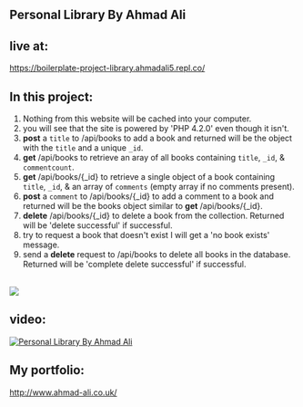 ## Personal Library By Ahmad Ali 

## live at:
https://boilerplate-project-library.ahmadali5.repl.co/

## In this project:
 <ol>
        <li>Nothing from this website will be cached into your computer.</li>
        <li>you will see that the site is powered by 'PHP 4.2.0' even though it isn't.</li>
        <li><b>post</b> a <code>title</code> to /api/books to add a book and returned will be the object with the <code>title</code> and a unique <code>_id</code>.</li>
        <li><b>get</b> /api/books to retrieve an aray of all books containing <code>title</code>, <code>_id</code>, & <code>commentcount</code>.</li>
        <li><b>get</b> /api/books/{_id} to retrieve a single object of a book containing <code>title</code>, <code>_id</code>, & an array of <code>comments</code> (empty array if no comments present).</li>
        <li><b>post</b> a <code>comment</code> to /api/books/{_id} to add a comment to a book and returned will be the books object similar to <b>get</b> /api/books/{_id}.</li>
        <li><b>delete</b> /api/books/{_id} to delete a book from the collection. Returned will be 'delete successful' if successful.</li>
        <li>try to request a book that doesn't exist I will get a 'no book exists' message.</li>
        <li>send a <b>delete</b> request to /api/books to delete all books in the database. Returned will be 'complete delete successful' if successful.</li>
</ol>
</p>
      <br>
      <img src='https://cdn.gomix.com/d7932c52-287f-4dae-b175-631fef453000%2FScreen%20Shot%202016-12-16%20at%201.35.56%20AM.png' />
   
## video:
[![Personal Library By Ahmad Ali ](http://img.youtube.com/vi/nGRKXt6OW4A/0.jpg)](http://www.youtube.com/watch?v=nGRKXt6OW4A "Personal Library By Ahmad Ali ")

## My portfolio:
http://www.ahmad-ali.co.uk/
